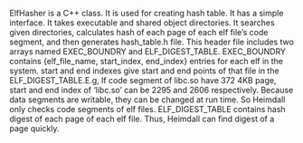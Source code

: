 ElfHasher is a C++ class. It is used for creating hash table. It has a simple interface. It takes executable and shared object
directories. It searches given directories, calculates hash of each page of each elf file’s code segment, and then generates
hash_table.h file. This header file includes two arrays named EXEC_BOUNDRY and ELF_DIGEST_TABLE. EXEC_BOUNDRY contains
{elf_file_name, start_index, end_index} entries for each elf in the system. start and end indexes give start and end points of that file
in the ELF_DIGEST_TABLE.E.g, If code segment of libc.so have 372 4KB page, start and end index of ‘libc.so’ can be 2295 and 2606
respectively. Because data segments are writable, they can be changed at run time. So Heimdall only checks code segments of elf
files. ELF_DIGEST_TABLE contains hash digest of each page of each elf file. Thus, Heimdall can find digest of a page quickly. 
